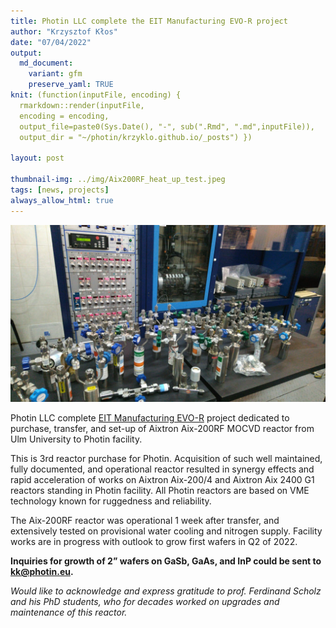 ```yaml
---
title: Photin LLC complete the EIT Manufacturing EVO-R project
author: "Krzysztof Kłos"
date: "07/04/2022"
output:
  md_document:
    variant: gfm
    preserve_yaml: TRUE
knit: (function(inputFile, encoding) {
  rmarkdown::render(inputFile, 
  encoding = encoding, 
  output_file=paste0(Sys.Date(), "-", sub(".Rmd", ".md",inputFile)), 
  output_dir = "~/photin/krzyklo.github.io/_posts") })
  
layout: post

thumbnail-img: ../img/Aix200RF_heat_up_test.jpeg
tags: [news, projects]
always_allow_html: true
---
```


<img src="/../img/E0_with_bubblers.jpeg" width="1328" />

Photin LLC complete [EIT Manufacturing
EVO-R](https://eit.europa.eu/our-activities/opportunities/eit-manufacturing-open-ris-call-evo-r)
project dedicated to purchase, transfer, and set-up of Aixtron Aix-200RF
MOCVD reactor from Ulm University to Photin facility.

This is 3rd reactor purchase for Photin. Acquisition of such well
maintained, fully documented, and operational reactor resulted in
synergy effects and rapid acceleration of works on Aixtron Aix-200/4 and
Aixtron Aix 2400 G1 reactors standing in Photin facility. All Photin
reactors are based on VME technology known for ruggedness and
reliability.

The Aix-200RF reactor was operational 1 week after transfer, and
extensively tested on provisional water cooling and nitrogen supply.
Facility works are in progress with outlook to grow first wafers in Q2
of 2022.

**Inquiries for growth of 2” wafers on GaSb, GaAs, and InP could be sent
to <kk@photin.eu>.**

*Would like to acknowledge and express gratitude to prof. Ferdinand
Scholz and his PhD students, who for decades worked on upgrades and
maintenance of this reactor.*
